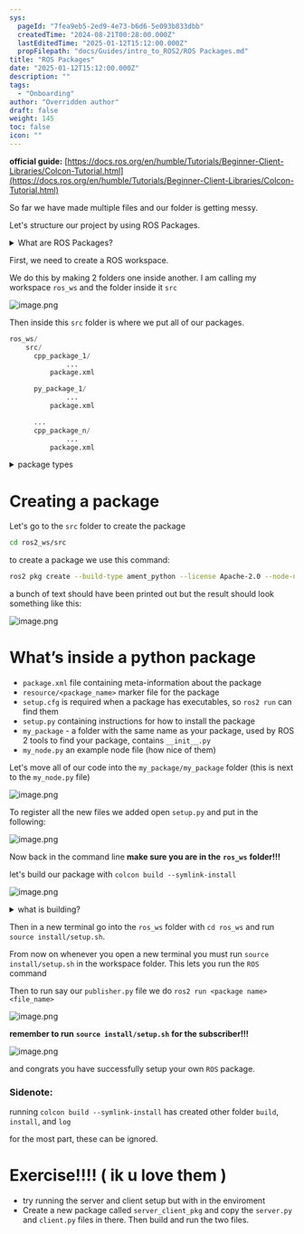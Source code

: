 ```yaml
---
sys:
  pageId: "7fea9eb5-2ed9-4e73-b6d6-5e093b833dbb"
  createdTime: "2024-08-21T00:28:00.000Z"
  lastEditedTime: "2025-01-12T15:12:00.000Z"
  propFilepath: "docs/Guides/intro_to_ROS2/ROS Packages.md"
title: "ROS Packages"
date: "2025-01-12T15:12:00.000Z"
description: ""
tags:
  - "Onboarding"
author: "Overridden author"
draft: false
weight: 145
toc: false
icon: ""
---
```


**official guide:** [https://docs.ros.org/en/humble/Tutorials/Beginner-Client-Libraries/Colcon-Tutorial.html](https://docs.ros.org/en/humble/Tutorials/Beginner-Client-Libraries/Colcon-Tutorial.html)

So far we have made multiple files and our folder is getting messy.

Let's structure our project by using ROS Packages.

<details>

<summary>What are ROS Packages?</summary>

ROS Packages are, as the name implies, packages of code that are highly sharable between ROS developers.

They consist of a folder, `package.xml` file, and source code

```python
      cpp_package_1/
		      ... imagine much code files here ..
          package.xml
```

</details>

First, we need to create a ROS workspace.

We do this by making 2 folders one inside another. I am calling my workspace `ros_ws` and the folder inside it `src`

![image.png](https://prod-files-secure.s3.us-west-2.amazonaws.com/d518164a-d88e-44d1-a4ee-3adb3bd8bce0/70706947-fd18-4537-a67b-e12946812d31/image.png?X-Amz-Algorithm=AWS4-HMAC-SHA256&X-Amz-Content-Sha256=UNSIGNED-PAYLOAD&X-Amz-Credential=ASIAZI2LB466W3XK45QD%2F20250406%2Fus-west-2%2Fs3%2Faws4_request&X-Amz-Date=20250406T061052Z&X-Amz-Expires=3600&X-Amz-Security-Token=IQoJb3JpZ2luX2VjEMT%2F%2F%2F%2F%2F%2F%2F%2F%2F%2FwEaCXVzLXdlc3QtMiJGMEQCICwiirN%2Fq4Of4qTz970QVdvBOaMTzkmYak0d2Wv04KCfAiAjXHqJMupCxjvPECYidtbOJUef99bqHO8poBfr6rQrQCr%2FAwg9EAAaDDYzNzQyMzE4MzgwNSIMIu%2BZRcwZ%2Fo61pCCdKtwDHI8QcZh%2FhHHzrld8vKNZRsFFfxWhndQdXwfXhj%2BUogXcda1HIt6hsFy1oPleF14P104WwQTCefUAICJIFPaH64L3n%2BUI%2F17BeiSlXKp8kyZNl7wkawhhvi8MgwsrV021DPHFvYbiAMq1RHSjV%2F8MH4xCvQ8BUXSgq3FatxaLzStTXzVJHeF%2BwxI8wMwsidaUtNqI9b3FWtug%2FSCaIZeAQGxZT0rz491ccMo%2BqXp5IBZa7B7VcS343UNP88ULiynU%2B7O7n3E4Tu6xm5QOWzdxMd2UWa3eL2xWGjFsjQaZjNygo1RXAlBEZenJLy%2F3vs1gatBE3cJcDDX5BYl6taCtnFEZLSYY13Jv6yb5SJar%2FOLpEglpe4AdhdlvsHJnW9R4cYQ%2Ff9Q9iuUSSLjDro0VHVtd5dBPUzXfADy6yL9x7k0Z1fZdgn3jj5LL6LnZHyaPe4OfIOP81lST%2BK5YHvwcmPRQ1gKalPD%2FzIDsr5GERz894j2aPp9SIRN%2BEzdF4lkT2qNn5iGGt4yHKF5lSwi5UQ8PYnXFALOlETwLlR2kXp7V3%2BLcriB%2ByCwX1dbs7XrCoM2qLMaWTL3Gc6Bu%2BAlncXTM0ganhoYKWO3zMjWzMzL7OhWGLIO54qwwPxYwpIDIvwY6pgEtGLFOUkOOwVhPuJiiTU3OtO3WGdePnIKRBp56Xgqv8pQ9A3Rq1MZ0%2B2VzgzsSG8zzCtxE5tcjG7Xi57qMtVZ%2BR1QXubpcFC9R8qaNV2t7l5HU5Afy2qI0zPW1GfspgerInDfu1YpCIvRZxEGyykT%2FriM2NdnkQVPyNj07XROU%2BhaeESa4HWh0qudc9FsDW5zy%2F3IeUalJeRp5o3DALMpWErAVHlo%2B&X-Amz-Signature=a44a1142da9bdc3ea20c7230837cba84b83307448dc64bf9f0ca04bae23de665&X-Amz-SignedHeaders=host&x-id=GetObject)

Then inside this `src` folder is where we put all of our packages.

```python
ros_ws/
    src/
      cpp_package_1/
		      ...
          package.xml

      py_package_1/
		      ...
          package.xml

      ...
      cpp_package_n/
		      ...
          package.xml

```

<details>

<summary>package types</summary>

packages can be either `C++` or python.

the intern file structure is different for each but for this guide we will stick to creating python packages

</details>

# Creating a package

Let's go to the `src` folder to create the package

```bash
cd ros2_ws/src
```

to create a package we use this command:

```bash
ros2 pkg create --build-type ament_python --license Apache-2.0 --node-name my_node my_package
```

a bunch of text should have been printed out but the result should look something like this:

![image.png](https://prod-files-secure.s3.us-west-2.amazonaws.com/d518164a-d88e-44d1-a4ee-3adb3bd8bce0/e6cf1e3f-8512-4a3e-b131-079f800bf3e8/image.png?X-Amz-Algorithm=AWS4-HMAC-SHA256&X-Amz-Content-Sha256=UNSIGNED-PAYLOAD&X-Amz-Credential=ASIAZI2LB466W3XK45QD%2F20250406%2Fus-west-2%2Fs3%2Faws4_request&X-Amz-Date=20250406T061052Z&X-Amz-Expires=3600&X-Amz-Security-Token=IQoJb3JpZ2luX2VjEMT%2F%2F%2F%2F%2F%2F%2F%2F%2F%2FwEaCXVzLXdlc3QtMiJGMEQCICwiirN%2Fq4Of4qTz970QVdvBOaMTzkmYak0d2Wv04KCfAiAjXHqJMupCxjvPECYidtbOJUef99bqHO8poBfr6rQrQCr%2FAwg9EAAaDDYzNzQyMzE4MzgwNSIMIu%2BZRcwZ%2Fo61pCCdKtwDHI8QcZh%2FhHHzrld8vKNZRsFFfxWhndQdXwfXhj%2BUogXcda1HIt6hsFy1oPleF14P104WwQTCefUAICJIFPaH64L3n%2BUI%2F17BeiSlXKp8kyZNl7wkawhhvi8MgwsrV021DPHFvYbiAMq1RHSjV%2F8MH4xCvQ8BUXSgq3FatxaLzStTXzVJHeF%2BwxI8wMwsidaUtNqI9b3FWtug%2FSCaIZeAQGxZT0rz491ccMo%2BqXp5IBZa7B7VcS343UNP88ULiynU%2B7O7n3E4Tu6xm5QOWzdxMd2UWa3eL2xWGjFsjQaZjNygo1RXAlBEZenJLy%2F3vs1gatBE3cJcDDX5BYl6taCtnFEZLSYY13Jv6yb5SJar%2FOLpEglpe4AdhdlvsHJnW9R4cYQ%2Ff9Q9iuUSSLjDro0VHVtd5dBPUzXfADy6yL9x7k0Z1fZdgn3jj5LL6LnZHyaPe4OfIOP81lST%2BK5YHvwcmPRQ1gKalPD%2FzIDsr5GERz894j2aPp9SIRN%2BEzdF4lkT2qNn5iGGt4yHKF5lSwi5UQ8PYnXFALOlETwLlR2kXp7V3%2BLcriB%2ByCwX1dbs7XrCoM2qLMaWTL3Gc6Bu%2BAlncXTM0ganhoYKWO3zMjWzMzL7OhWGLIO54qwwPxYwpIDIvwY6pgEtGLFOUkOOwVhPuJiiTU3OtO3WGdePnIKRBp56Xgqv8pQ9A3Rq1MZ0%2B2VzgzsSG8zzCtxE5tcjG7Xi57qMtVZ%2BR1QXubpcFC9R8qaNV2t7l5HU5Afy2qI0zPW1GfspgerInDfu1YpCIvRZxEGyykT%2FriM2NdnkQVPyNj07XROU%2BhaeESa4HWh0qudc9FsDW5zy%2F3IeUalJeRp5o3DALMpWErAVHlo%2B&X-Amz-Signature=9e787e4cc2f6611ba27963237fce3bd99a61b4ae838d628464327e7db593019c&X-Amz-SignedHeaders=host&x-id=GetObject)

# What’s inside a python package

- `package.xml` file containing meta-information about the package
- `resource/<package_name>` marker file for the package
- `setup.cfg` is required when a package has executables, so `ros2 run` can find them
- `setup.py` containing instructions for how to install the package
- `my_package` - a folder with the same name as your package, used by ROS 2 tools to find your package, contains `__init__.py`
- `my_node.py` an example node file (how nice of them)

Let's move all of our code into the `my_package/my_package` folder (this is next to the `my_node.py` file)

![image.png](https://prod-files-secure.s3.us-west-2.amazonaws.com/d518164a-d88e-44d1-a4ee-3adb3bd8bce0/9ce58f11-0da9-4d3e-b86d-506a9685d378/image.png?X-Amz-Algorithm=AWS4-HMAC-SHA256&X-Amz-Content-Sha256=UNSIGNED-PAYLOAD&X-Amz-Credential=ASIAZI2LB466W3XK45QD%2F20250406%2Fus-west-2%2Fs3%2Faws4_request&X-Amz-Date=20250406T061052Z&X-Amz-Expires=3600&X-Amz-Security-Token=IQoJb3JpZ2luX2VjEMT%2F%2F%2F%2F%2F%2F%2F%2F%2F%2FwEaCXVzLXdlc3QtMiJGMEQCICwiirN%2Fq4Of4qTz970QVdvBOaMTzkmYak0d2Wv04KCfAiAjXHqJMupCxjvPECYidtbOJUef99bqHO8poBfr6rQrQCr%2FAwg9EAAaDDYzNzQyMzE4MzgwNSIMIu%2BZRcwZ%2Fo61pCCdKtwDHI8QcZh%2FhHHzrld8vKNZRsFFfxWhndQdXwfXhj%2BUogXcda1HIt6hsFy1oPleF14P104WwQTCefUAICJIFPaH64L3n%2BUI%2F17BeiSlXKp8kyZNl7wkawhhvi8MgwsrV021DPHFvYbiAMq1RHSjV%2F8MH4xCvQ8BUXSgq3FatxaLzStTXzVJHeF%2BwxI8wMwsidaUtNqI9b3FWtug%2FSCaIZeAQGxZT0rz491ccMo%2BqXp5IBZa7B7VcS343UNP88ULiynU%2B7O7n3E4Tu6xm5QOWzdxMd2UWa3eL2xWGjFsjQaZjNygo1RXAlBEZenJLy%2F3vs1gatBE3cJcDDX5BYl6taCtnFEZLSYY13Jv6yb5SJar%2FOLpEglpe4AdhdlvsHJnW9R4cYQ%2Ff9Q9iuUSSLjDro0VHVtd5dBPUzXfADy6yL9x7k0Z1fZdgn3jj5LL6LnZHyaPe4OfIOP81lST%2BK5YHvwcmPRQ1gKalPD%2FzIDsr5GERz894j2aPp9SIRN%2BEzdF4lkT2qNn5iGGt4yHKF5lSwi5UQ8PYnXFALOlETwLlR2kXp7V3%2BLcriB%2ByCwX1dbs7XrCoM2qLMaWTL3Gc6Bu%2BAlncXTM0ganhoYKWO3zMjWzMzL7OhWGLIO54qwwPxYwpIDIvwY6pgEtGLFOUkOOwVhPuJiiTU3OtO3WGdePnIKRBp56Xgqv8pQ9A3Rq1MZ0%2B2VzgzsSG8zzCtxE5tcjG7Xi57qMtVZ%2BR1QXubpcFC9R8qaNV2t7l5HU5Afy2qI0zPW1GfspgerInDfu1YpCIvRZxEGyykT%2FriM2NdnkQVPyNj07XROU%2BhaeESa4HWh0qudc9FsDW5zy%2F3IeUalJeRp5o3DALMpWErAVHlo%2B&X-Amz-Signature=941771c134d884ba105da899a737c1eb83d88c5405df71465ac77f4a64833dff&X-Amz-SignedHeaders=host&x-id=GetObject)

To register all the new files we added open `setup.py` and put in the following:

![image.png](https://prod-files-secure.s3.us-west-2.amazonaws.com/d518164a-d88e-44d1-a4ee-3adb3bd8bce0/1cd7c262-4cae-4496-9d75-c178537d24a2/image.png?X-Amz-Algorithm=AWS4-HMAC-SHA256&X-Amz-Content-Sha256=UNSIGNED-PAYLOAD&X-Amz-Credential=ASIAZI2LB466W3XK45QD%2F20250406%2Fus-west-2%2Fs3%2Faws4_request&X-Amz-Date=20250406T061052Z&X-Amz-Expires=3600&X-Amz-Security-Token=IQoJb3JpZ2luX2VjEMT%2F%2F%2F%2F%2F%2F%2F%2F%2F%2FwEaCXVzLXdlc3QtMiJGMEQCICwiirN%2Fq4Of4qTz970QVdvBOaMTzkmYak0d2Wv04KCfAiAjXHqJMupCxjvPECYidtbOJUef99bqHO8poBfr6rQrQCr%2FAwg9EAAaDDYzNzQyMzE4MzgwNSIMIu%2BZRcwZ%2Fo61pCCdKtwDHI8QcZh%2FhHHzrld8vKNZRsFFfxWhndQdXwfXhj%2BUogXcda1HIt6hsFy1oPleF14P104WwQTCefUAICJIFPaH64L3n%2BUI%2F17BeiSlXKp8kyZNl7wkawhhvi8MgwsrV021DPHFvYbiAMq1RHSjV%2F8MH4xCvQ8BUXSgq3FatxaLzStTXzVJHeF%2BwxI8wMwsidaUtNqI9b3FWtug%2FSCaIZeAQGxZT0rz491ccMo%2BqXp5IBZa7B7VcS343UNP88ULiynU%2B7O7n3E4Tu6xm5QOWzdxMd2UWa3eL2xWGjFsjQaZjNygo1RXAlBEZenJLy%2F3vs1gatBE3cJcDDX5BYl6taCtnFEZLSYY13Jv6yb5SJar%2FOLpEglpe4AdhdlvsHJnW9R4cYQ%2Ff9Q9iuUSSLjDro0VHVtd5dBPUzXfADy6yL9x7k0Z1fZdgn3jj5LL6LnZHyaPe4OfIOP81lST%2BK5YHvwcmPRQ1gKalPD%2FzIDsr5GERz894j2aPp9SIRN%2BEzdF4lkT2qNn5iGGt4yHKF5lSwi5UQ8PYnXFALOlETwLlR2kXp7V3%2BLcriB%2ByCwX1dbs7XrCoM2qLMaWTL3Gc6Bu%2BAlncXTM0ganhoYKWO3zMjWzMzL7OhWGLIO54qwwPxYwpIDIvwY6pgEtGLFOUkOOwVhPuJiiTU3OtO3WGdePnIKRBp56Xgqv8pQ9A3Rq1MZ0%2B2VzgzsSG8zzCtxE5tcjG7Xi57qMtVZ%2BR1QXubpcFC9R8qaNV2t7l5HU5Afy2qI0zPW1GfspgerInDfu1YpCIvRZxEGyykT%2FriM2NdnkQVPyNj07XROU%2BhaeESa4HWh0qudc9FsDW5zy%2F3IeUalJeRp5o3DALMpWErAVHlo%2B&X-Amz-Signature=b684efea5826a53de688446936a06faf40eff2911cf665ac55529967059b13a3&X-Amz-SignedHeaders=host&x-id=GetObject)

Now back in the command line **make sure you are in the** **`ros_ws`** **folder!!!**

let's build our package with `colcon build --symlink-install`

![image.png](https://prod-files-secure.s3.us-west-2.amazonaws.com/d518164a-d88e-44d1-a4ee-3adb3bd8bce0/2f2a0d27-b173-48fd-b189-5f5c0ce65619/image.png?X-Amz-Algorithm=AWS4-HMAC-SHA256&X-Amz-Content-Sha256=UNSIGNED-PAYLOAD&X-Amz-Credential=ASIAZI2LB466W3XK45QD%2F20250406%2Fus-west-2%2Fs3%2Faws4_request&X-Amz-Date=20250406T061052Z&X-Amz-Expires=3600&X-Amz-Security-Token=IQoJb3JpZ2luX2VjEMT%2F%2F%2F%2F%2F%2F%2F%2F%2F%2FwEaCXVzLXdlc3QtMiJGMEQCICwiirN%2Fq4Of4qTz970QVdvBOaMTzkmYak0d2Wv04KCfAiAjXHqJMupCxjvPECYidtbOJUef99bqHO8poBfr6rQrQCr%2FAwg9EAAaDDYzNzQyMzE4MzgwNSIMIu%2BZRcwZ%2Fo61pCCdKtwDHI8QcZh%2FhHHzrld8vKNZRsFFfxWhndQdXwfXhj%2BUogXcda1HIt6hsFy1oPleF14P104WwQTCefUAICJIFPaH64L3n%2BUI%2F17BeiSlXKp8kyZNl7wkawhhvi8MgwsrV021DPHFvYbiAMq1RHSjV%2F8MH4xCvQ8BUXSgq3FatxaLzStTXzVJHeF%2BwxI8wMwsidaUtNqI9b3FWtug%2FSCaIZeAQGxZT0rz491ccMo%2BqXp5IBZa7B7VcS343UNP88ULiynU%2B7O7n3E4Tu6xm5QOWzdxMd2UWa3eL2xWGjFsjQaZjNygo1RXAlBEZenJLy%2F3vs1gatBE3cJcDDX5BYl6taCtnFEZLSYY13Jv6yb5SJar%2FOLpEglpe4AdhdlvsHJnW9R4cYQ%2Ff9Q9iuUSSLjDro0VHVtd5dBPUzXfADy6yL9x7k0Z1fZdgn3jj5LL6LnZHyaPe4OfIOP81lST%2BK5YHvwcmPRQ1gKalPD%2FzIDsr5GERz894j2aPp9SIRN%2BEzdF4lkT2qNn5iGGt4yHKF5lSwi5UQ8PYnXFALOlETwLlR2kXp7V3%2BLcriB%2ByCwX1dbs7XrCoM2qLMaWTL3Gc6Bu%2BAlncXTM0ganhoYKWO3zMjWzMzL7OhWGLIO54qwwPxYwpIDIvwY6pgEtGLFOUkOOwVhPuJiiTU3OtO3WGdePnIKRBp56Xgqv8pQ9A3Rq1MZ0%2B2VzgzsSG8zzCtxE5tcjG7Xi57qMtVZ%2BR1QXubpcFC9R8qaNV2t7l5HU5Afy2qI0zPW1GfspgerInDfu1YpCIvRZxEGyykT%2FriM2NdnkQVPyNj07XROU%2BhaeESa4HWh0qudc9FsDW5zy%2F3IeUalJeRp5o3DALMpWErAVHlo%2B&X-Amz-Signature=9bb7253e9c1d71fd4543c5696ed7f7d69fbc0db46cea3dcb94f1258573e92607&X-Amz-SignedHeaders=host&x-id=GetObject)

<details>

<summary>what is building?</summary>

if you are a CS major at Rose-Hulman you will learn the answer to this in CSSE132

but TLDR; is it combines all the code files into one program that can be run easily 

</details>

Then in a new terminal go into the `ros_ws` folder with `cd ros_ws` and run `source install/setup.sh`. 

From now on whenever you open a new terminal you must run `source install/setup.sh` in the workspace folder. This lets you run the `ROS` command

Then to run say our `publisher.py` file we do `ros2 run <package name> <file_name>`

![image.png](https://prod-files-secure.s3.us-west-2.amazonaws.com/d518164a-d88e-44d1-a4ee-3adb3bd8bce0/4f4b1219-3a44-4632-aa0a-ce3471699f59/image.png?X-Amz-Algorithm=AWS4-HMAC-SHA256&X-Amz-Content-Sha256=UNSIGNED-PAYLOAD&X-Amz-Credential=ASIAZI2LB466W3XK45QD%2F20250406%2Fus-west-2%2Fs3%2Faws4_request&X-Amz-Date=20250406T061052Z&X-Amz-Expires=3600&X-Amz-Security-Token=IQoJb3JpZ2luX2VjEMT%2F%2F%2F%2F%2F%2F%2F%2F%2F%2FwEaCXVzLXdlc3QtMiJGMEQCICwiirN%2Fq4Of4qTz970QVdvBOaMTzkmYak0d2Wv04KCfAiAjXHqJMupCxjvPECYidtbOJUef99bqHO8poBfr6rQrQCr%2FAwg9EAAaDDYzNzQyMzE4MzgwNSIMIu%2BZRcwZ%2Fo61pCCdKtwDHI8QcZh%2FhHHzrld8vKNZRsFFfxWhndQdXwfXhj%2BUogXcda1HIt6hsFy1oPleF14P104WwQTCefUAICJIFPaH64L3n%2BUI%2F17BeiSlXKp8kyZNl7wkawhhvi8MgwsrV021DPHFvYbiAMq1RHSjV%2F8MH4xCvQ8BUXSgq3FatxaLzStTXzVJHeF%2BwxI8wMwsidaUtNqI9b3FWtug%2FSCaIZeAQGxZT0rz491ccMo%2BqXp5IBZa7B7VcS343UNP88ULiynU%2B7O7n3E4Tu6xm5QOWzdxMd2UWa3eL2xWGjFsjQaZjNygo1RXAlBEZenJLy%2F3vs1gatBE3cJcDDX5BYl6taCtnFEZLSYY13Jv6yb5SJar%2FOLpEglpe4AdhdlvsHJnW9R4cYQ%2Ff9Q9iuUSSLjDro0VHVtd5dBPUzXfADy6yL9x7k0Z1fZdgn3jj5LL6LnZHyaPe4OfIOP81lST%2BK5YHvwcmPRQ1gKalPD%2FzIDsr5GERz894j2aPp9SIRN%2BEzdF4lkT2qNn5iGGt4yHKF5lSwi5UQ8PYnXFALOlETwLlR2kXp7V3%2BLcriB%2ByCwX1dbs7XrCoM2qLMaWTL3Gc6Bu%2BAlncXTM0ganhoYKWO3zMjWzMzL7OhWGLIO54qwwPxYwpIDIvwY6pgEtGLFOUkOOwVhPuJiiTU3OtO3WGdePnIKRBp56Xgqv8pQ9A3Rq1MZ0%2B2VzgzsSG8zzCtxE5tcjG7Xi57qMtVZ%2BR1QXubpcFC9R8qaNV2t7l5HU5Afy2qI0zPW1GfspgerInDfu1YpCIvRZxEGyykT%2FriM2NdnkQVPyNj07XROU%2BhaeESa4HWh0qudc9FsDW5zy%2F3IeUalJeRp5o3DALMpWErAVHlo%2B&X-Amz-Signature=106e469673fef22f55fd0f1bb9b18004f6e68df6e6300ad7a5776cb4a36dbaf2&X-Amz-SignedHeaders=host&x-id=GetObject)

**remember to run** **`source install/setup.sh`** **for the subscriber!!!**

![image.png](https://prod-files-secure.s3.us-west-2.amazonaws.com/d518164a-d88e-44d1-a4ee-3adb3bd8bce0/02121119-dad4-49ec-8356-c956108b4243/image.png?X-Amz-Algorithm=AWS4-HMAC-SHA256&X-Amz-Content-Sha256=UNSIGNED-PAYLOAD&X-Amz-Credential=ASIAZI2LB466W3XK45QD%2F20250406%2Fus-west-2%2Fs3%2Faws4_request&X-Amz-Date=20250406T061052Z&X-Amz-Expires=3600&X-Amz-Security-Token=IQoJb3JpZ2luX2VjEMT%2F%2F%2F%2F%2F%2F%2F%2F%2F%2FwEaCXVzLXdlc3QtMiJGMEQCICwiirN%2Fq4Of4qTz970QVdvBOaMTzkmYak0d2Wv04KCfAiAjXHqJMupCxjvPECYidtbOJUef99bqHO8poBfr6rQrQCr%2FAwg9EAAaDDYzNzQyMzE4MzgwNSIMIu%2BZRcwZ%2Fo61pCCdKtwDHI8QcZh%2FhHHzrld8vKNZRsFFfxWhndQdXwfXhj%2BUogXcda1HIt6hsFy1oPleF14P104WwQTCefUAICJIFPaH64L3n%2BUI%2F17BeiSlXKp8kyZNl7wkawhhvi8MgwsrV021DPHFvYbiAMq1RHSjV%2F8MH4xCvQ8BUXSgq3FatxaLzStTXzVJHeF%2BwxI8wMwsidaUtNqI9b3FWtug%2FSCaIZeAQGxZT0rz491ccMo%2BqXp5IBZa7B7VcS343UNP88ULiynU%2B7O7n3E4Tu6xm5QOWzdxMd2UWa3eL2xWGjFsjQaZjNygo1RXAlBEZenJLy%2F3vs1gatBE3cJcDDX5BYl6taCtnFEZLSYY13Jv6yb5SJar%2FOLpEglpe4AdhdlvsHJnW9R4cYQ%2Ff9Q9iuUSSLjDro0VHVtd5dBPUzXfADy6yL9x7k0Z1fZdgn3jj5LL6LnZHyaPe4OfIOP81lST%2BK5YHvwcmPRQ1gKalPD%2FzIDsr5GERz894j2aPp9SIRN%2BEzdF4lkT2qNn5iGGt4yHKF5lSwi5UQ8PYnXFALOlETwLlR2kXp7V3%2BLcriB%2ByCwX1dbs7XrCoM2qLMaWTL3Gc6Bu%2BAlncXTM0ganhoYKWO3zMjWzMzL7OhWGLIO54qwwPxYwpIDIvwY6pgEtGLFOUkOOwVhPuJiiTU3OtO3WGdePnIKRBp56Xgqv8pQ9A3Rq1MZ0%2B2VzgzsSG8zzCtxE5tcjG7Xi57qMtVZ%2BR1QXubpcFC9R8qaNV2t7l5HU5Afy2qI0zPW1GfspgerInDfu1YpCIvRZxEGyykT%2FriM2NdnkQVPyNj07XROU%2BhaeESa4HWh0qudc9FsDW5zy%2F3IeUalJeRp5o3DALMpWErAVHlo%2B&X-Amz-Signature=3cf85cd58e550f4af18c264276b32eac50122a22d2aabddd1dc3baf690711b03&X-Amz-SignedHeaders=host&x-id=GetObject)

and congrats you have successfully setup your own `ROS` package.

### Sidenote:

running `colcon build --symlink-install` has created other folder `build`, `install`, and `log`

for the most part, these can be ignored.

# Exercise!!!! ( ik u love them )

- try running the server and client setup but with in the enviroment
- Create a new package called `server_client_pkg` and copy the `server.py` and `client.py` files in there. Then build and run the two files.
